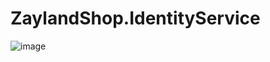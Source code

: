 # ZaylandShop.IdentityService
![image](https://user-images.githubusercontent.com/92333709/224436643-5d4124c1-5f7f-4c58-b824-4d29468ceec6.png)
